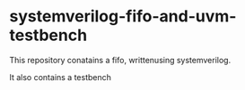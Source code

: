 # systemverilog-fifo-and-uvm-testbench
This repository conatains a fifo, writtenusing systemverilog.

It also contains a testbench
